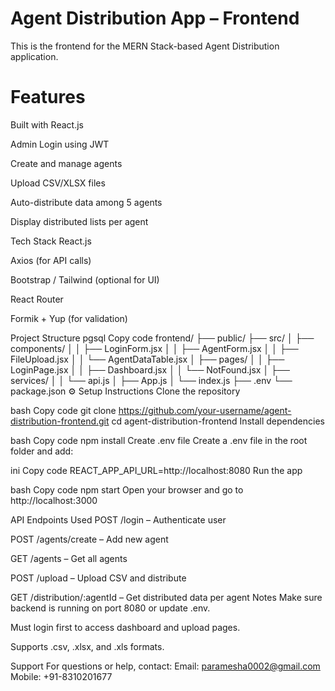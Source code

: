 # Agent Distribution App – Frontend
This is the frontend for the MERN Stack-based Agent Distribution application.

# Features
 Built with React.js

 Admin Login using JWT

 Create and manage agents

 Upload CSV/XLSX files

 Auto-distribute data among 5 agents

 Display distributed lists per agent

 Tech Stack
React.js

Axios (for API calls)

Bootstrap / Tailwind (optional for UI)

React Router

Formik + Yup (for validation)

 Project Structure
pgsql
Copy code
frontend/
├── public/
├── src/
│   ├── components/
│   │   ├── LoginForm.jsx
│   │   ├── AgentForm.jsx
│   │   ├── FileUpload.jsx
│   │   └── AgentDataTable.jsx
│   ├── pages/
│   │   ├── LoginPage.jsx
│   │   ├── Dashboard.jsx
│   │   └── NotFound.jsx
│   ├── services/
│   │   └── api.js
│   ├── App.js
│   └── index.js
├── .env
└── package.json
⚙️ Setup Instructions
Clone the repository

bash
Copy code
git clone https://github.com/your-username/agent-distribution-frontend.git
cd agent-distribution-frontend
Install dependencies

bash
Copy code
npm install
Create .env file
Create a .env file in the root folder and add:

ini
Copy code
REACT_APP_API_URL=http://localhost:8080
Run the app

bash
Copy code
npm start
Open your browser and go to http://localhost:3000

 API Endpoints Used
POST /login – Authenticate user

POST /agents/create – Add new agent

GET /agents – Get all agents

POST /upload – Upload CSV and distribute

GET /distribution/:agentId – Get distributed data per agent
 Notes
Make sure backend is running on port 8080 or update .env.

Must login first to access dashboard and upload pages.

Supports .csv, .xlsx, and .xls formats.

 Support
For questions or help, contact:
Email: paramesha0002@gmail.com
Mobile: +91-8310201677

